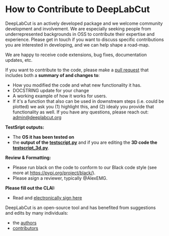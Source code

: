 # How to Contribute to DeepLabCut

DeepLabCut is an actively developed package and we welcome community development and involvement. We are especially seeking people from underrepresented backgrounds in OSS to contribute their expertise and experience. Please get in touch if you want to discuss specific contributions you are interested in developing, and we can help shape a road-map.

We are happy to receive code extensions, bug fixes, documentation updates, etc.

If you want to contribute to the code, please make a [pull request](https://github.com/DeepLabCut/DeepLabCut/pull/new/) that includes both a **summary of and changes to**:

- How you modified the code and what new functionality it has.
- DOCSTRING update for your change
- A working example of how it works for users. 
- If it's a function that also can be used in downstream steps (i.e. could be plotted) we ask you (1) highlight this, and (2) idealy you provide that functionality as well. If you have any questions, please reach out: admin@deeplabcut.org 

**TestSript outputs:**

- The **OS it has been tested on**
- the **output of the [testscript.py](/examples/testscript.py)** and if you are editing the **3D code the [testscript_3d.py](/examples/testscript_3d.py)**.

**Review & Formatting:**

- Please run black on the code to conform to our Black code style (see more at https://pypi.org/project/black/). 
- Please asign a reviewer, typically @AlexEMG.

**Please fill out the CLAI:**

- Read and [electronically sign here](https://forms.gle/Dj4dJBud9dwqHhxB9)

DeepLabCut is an open-source tool and has benefited from suggestions and edits by many individuals: 
- the [authors](/AUTHORS)
- [contributors](https://github.com/DeepLabCut/DeepLabCut/graphs/contributors) 


